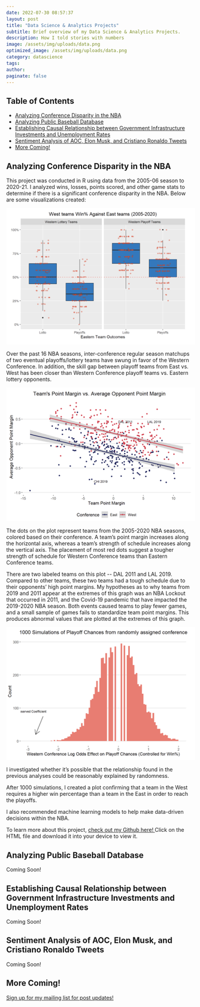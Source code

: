 ```yaml
---
date: 2022-07-30 08:57:37
layout: post
title: "Data Science & Analytics Projects"
subtitle: Brief overview of my Data Science & Analytics Projects.
description: How I told stories with numbers
image: /assets/img/uploads/data.png
optimized_image: /assets/img/uploads/data.png
category: datascience
tags:
author:
paginate: false
---
```


<div id="toc_container">
<h2 class="toc_title">Table of Contents</h2>
<ul class="toc_list">
  <li><a href="#Analyzing Conference Disparity in the NBA">Analyzing Conference Disparity in the NBA</a></li>
  <li><a href="#Analyzing Public Baseball Database">Analyzing Public Baseball Database</a></li>
  <li><a href="#Establishing Causal Relationship between Government Infrastructure Investments and Unemployment Rates">Establishing Causal Relationship between Government Infrastructure Investments and Unemployment Rates</a></li>
  <li><a href="#Sentiment Analysis of AOC, Elon Musk, and Cristiano Ronaldo Tweets">Sentiment Analysis of AOC, Elon Musk, and Cristiano Ronaldo Tweets</a></li>
  <li><a href="#More Coming!">More Coming!</a></li>
</ul>
</div>

<h2 id="Analyzing Conference Disparity in the NBA">Analyzing Conference Disparity in the NBA</h2>
This project was conducted in R using data from the 2005-06 season to 2020-21. I analyzed wins, losses, points scored, and other game stats to determine if there is a significant conference disparity in the NBA. Below are some visualizations created:

![Boxplots](/assets/img/uploads/boxplot.png "Boxplots")

Over the past 16 NBA seasons, inter-conference regular season matchups of two eventual playoffs/lottery teams have swung in favor of the Western Conference. In addition, the skill gap between playoff teams from East vs. West has been closer than Western Conference playoff teams vs. Eastern lottery opponents.

![Margins](/assets/img/uploads/margins.png "Margins")

The dots on the plot represent teams from the 2005-2020 NBA seasons, colored based on their conference. A team’s point margin increases along the horizontal axis, whereas a team’s strength of schedule increases along the vertical axis. The placement of most red dots suggest a tougher strength of schedule for Western Conference teams than Eastern Conference teams.

There are two labeled teams on this plot -- DAL 2011 and LAL 2019. Compared to other teams, these two teams had a tough schedule due to their opponents’ high point margins. My hypotheses as to why teams from 2019 and 2011 appear at the extremes of this graph was an NBA Lockout that occurred in 2011, and the Covid-19 pandemic that have impacted the 2019-2020 NBA season. Both events caused teams to play fewer games, and a small sample of games fails to standardize team point margins. This produces abnormal values that are plotted at the extremes of this graph.

![Simulations](/assets/img/uploads/simulations.png "Simulations")

I investigated whether it’s possible that the relationship found in the previous analyses could be reasonably explained by randomness. 

After 1000 simulations, I created a plot confirming that a team in the West requires a higher win percentage than a team in the East in order to reach the playoffs.

I also recommended machine learning models to help make data-driven decisions within the NBA. 

To learn more about this project, <a href="https://github.com/mein-lee/NBA_conference_disparity">check out my Github here! </a> Click on the HTML file and download it into your device to view it.

<h2 id="Analyzing Public Baseball Database">Analyzing Public Baseball Database</h2>

Coming Soon!

<h2 id="Establishing Causal Relationship between Government Infrastructure Investments and Unemployment Rates">Establishing Causal Relationship between Government Infrastructure Investments and Unemployment Rates</h2>

Coming Soon!

<h2 id="Sentiment Analysis of AOC, Elon Musk, and Cristiano Ronaldo Tweets">Sentiment Analysis of AOC, Elon Musk, and Cristiano Ronaldo Tweets</h2>

Coming Soon!

<h2 id="More Coming!">More Coming!</h2>

<a href="https://docs.google.com/forms/d/e/1FAIpQLSfh1Kx8ftMOR92ijcBb_-K2OAv2XAnQlWChwuBG2vTGkkBeuQ/viewform?usp=sf_link">Sign up for my mailing list for post updates!</a>
